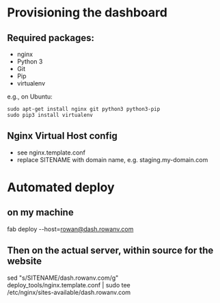 Provisioning the dashboard
==========================

## Required packages:

* nginx
* Python 3
* Git
* Pip
* virtualenv

e.g., on Ubuntu:

	sudo apt-get install nginx git python3 python3-pip
	sudo pip3 install virtualenv

## Nginx Virtual Host config

* see nginx.template.conf
* replace SITENAME with domain name, e.g. staging.my-domain.com


# Automated deploy
## on my machine

fab deploy --host=rowan@dash.rowanv.com

## Then on the actual server, within source for the website

sed "s/SITENAME/dash.rowanv.com/g" \
    deploy_tools/nginx.template.conf | sudo tee \
    /etc/nginx/sites-available/dash.rowanv.com


